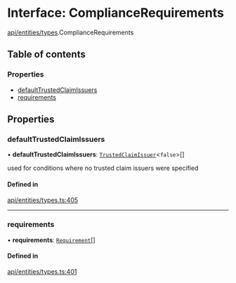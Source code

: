 # Interface: ComplianceRequirements

[api/entities/types](../wiki/api.entities.types).ComplianceRequirements

## Table of contents

### Properties

- [defaultTrustedClaimIssuers](../wiki/api.entities.types.ComplianceRequirements#defaulttrustedclaimissuers)
- [requirements](../wiki/api.entities.types.ComplianceRequirements#requirements)

## Properties

### defaultTrustedClaimIssuers

• **defaultTrustedClaimIssuers**: [`TrustedClaimIssuer`](../wiki/api.entities.types.TrustedClaimIssuer)\<``false``\>[]

used for conditions where no trusted claim issuers were specified

#### Defined in

[api/entities/types.ts:405](https://github.com/PolymeshAssociation/polymesh-sdk/blob/f8a937f04/src/api/entities/types.ts#L405)

___

### requirements

• **requirements**: [`Requirement`](../wiki/api.entities.types.Requirement)[]

#### Defined in

[api/entities/types.ts:401](https://github.com/PolymeshAssociation/polymesh-sdk/blob/f8a937f04/src/api/entities/types.ts#L401)
